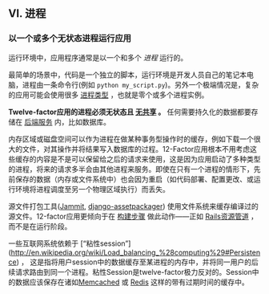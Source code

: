 ## VI. 进程
### 以一个或多个无状态进程运行应用

运行环境中，应用程序通常是以一个和多个 *进程* 运行的。

最简单的场景中，代码是一个独立的脚本，运行环境是开发人员自己的笔记本电脑，进程由一条命令行(例如 `python my_script.py`)。另外一个极端情况是，复杂的应用可能会使用很多 [进程类型](#!/concurrency) ，也就是零个或多个进程实例。

**Twelve-factor应用的进程必须无状态且 [无共享](http://en.wikipedia.org/wiki/Shared_nothing_architecture) 。** 任何需要持久化的数据都要存储在 [后端服务](#!/backing-services) 内，比如数据库。

内存区域或磁盘空间可以作为进程在做某种事务型操作时的缓存，例如下载一个很大的文件，对其操作并将结果写入数据库的过程。12-Factor应用根本不用考虑这些缓存的内容是不是可以保留给之后的请求来使用，这是因为应用启动了多种类型的进程，将来的请求多半会由其他进程来服务。即使在只有一个进程的情形下，先前保存的数据（内存或文件系统中）也会因为重启（如代码部署、配置更改、或运行环境将进程调度至另一个物理区域执行）而丢失。

源文件打包工具([Jammit](http://documentcloud.github.com/jammit/), [django-assetpackager](http://code.google.com/p/django-assetpackager/)) 使用文件系统来缓存编译过的源文件。12-factor应用更倾向于在 [构建步骤](#!/build-release-run) 做此动作——正如 [Rails资源管道](http://ryanbigg.com/guides/asset_pipeline.html) ，而不是在运行阶段。

一些互联网系统依赖于 [“粘性session”] (http://en.wikipedia.org/wiki/Load_balancing_%28computing%29#Persistence) ， 这是指将用户session中的数据缓存至某进程的内存中，并将同一用户的后续请求路由到同一个进程。粘性Session是twelve-factor极力反对的。Session中的数据应该保存在诸如[Memcached](http://memcached.org/) 或 [Redis](http://redis.io/) 这样的带有过期时间的缓存中。
